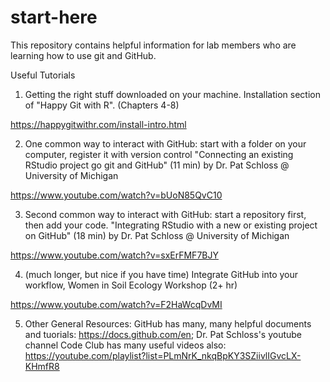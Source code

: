 # start-here
This repository contains helpful information for lab members who are learning how to use git and GitHub.

Useful Tutorials


1. Getting the right stuff downloaded on your machine.  Installation section of "Happy Git with R". (Chapters 4-8)

https://happygitwithr.com/install-intro.html

2. One common way to interact with GitHub: start with a folder on your computer, register it with version control "Connecting an existing RStudio project go git and GitHub"  (11 min) by Dr. Pat Schloss @ University of Michigan

https://www.youtube.com/watch?v=bUoN85QvC10

3. Second common way to interact with GitHub: start a repository first, then add your code.  "Integrating RStudio with a new or existing project on GitHub"  (18 min) by Dr. Pat Schloss @ University of Michigan

https://www.youtube.com/watch?v=sxErFMF7BJY

4. (much longer, but nice if you have time) Integrate GitHub into your workflow, Women in Soil Ecology Workshop  (2+ hr)

https://www.youtube.com/watch?v=F2HaWcqDvMI

5. Other General Resources: GitHub has many, many helpful documents and tuorials: https://docs.github.com/en; Dr. Pat Schloss's youtube channel Code Club has many useful videos also: https://youtube.com/playlist?list=PLmNrK_nkqBpKY3SZiivlIGvcLX-KHmfR8